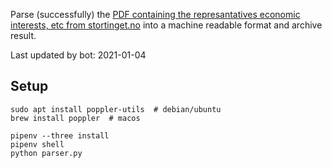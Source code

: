 Parse (successfully) the [PDF containing the represantatives economic interests, etc from stortinget.no](https://www.stortinget.no/no/Stortinget-og-demokratiet/Representantene/Okonomiske-interesser/) into a machine readable format and archive result.

Last updated by bot: 2021-01-04

## Setup
    sudo apt install poppler-utils  # debian/ubuntu
    brew install poppler  # macos

    pipenv --three install
    pipenv shell
    python parser.py
